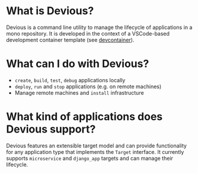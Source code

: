 # What is Devious?

Devious is a command line utility to manage the lifecycle of applications in a mono repository.
It is developed in the context of a VSCode-based development container template (see [devcontainer](https://github.com/flxtrtwn/devcontainer)).

# What can I do with Devious?

-   `create`, `build`, `test`, `debug` applications locally
-   `deploy`, `run` and `stop` applications (e.g. on remote machines)
-   Manage remote machines and `install` infrastructure

# What kind of applications does Devious support?

Devious features an extensible target model and can provide functionality for any application type that implements the `Target` interface.
It currently supports `microservice` and `django_app` targets and can manage their lifecycle.
